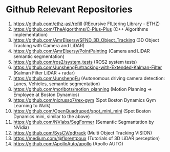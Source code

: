 # Github Relevant Repositories
1. https://github.com/ethz-asl/refill (REcursive FILtering Library - ETHZ)
2. https://github.com/TheAlgorithms/C-Plus-Plus (C++ Algorithms implementation)
3. https://github.com/AmrElsersy/SFND_3D_Object_Tracking (3D Object Tracking with Camera and LiDAR)
4. https://github.com/AmrElsersy/PointPainting (Camera and LiDAR semantic segmentation)
5. https://github.com/ros2/system_tests (ROS2 system tests)
6. https://github.com/JunshengFu/tracking-with-Extended-Kalman-Filter (Kalman Filter LiDAR + radar)
7. https://github.com/JunshengFu (Autonomous driving camera detection: Lanes, Vehicles, semantic segmentation)
8. https://github.com/moribots/motion_planning (Motion Planning -> Employee at Boston Dynamics)
9. https://github.com/nicrusso7/rex-gym (Spot Boston Dynamics Gym Learning to Walk)
10. https://github.com/OpenQuadruped/spot_mini_mini (Spot Boston Dynamics mini, similar to the above)
11. https://github.com/NVlabs/SegFormer (Semantic Segmantation by NVidia)
12. https://github.com/SysCV/qdtrack (Multi Object Tracking VISION)
13. https://medium.com/@florentpoux (Tutorials of 3D LiDAR perception)
14. https://github.com/ApolloAuto/apollo (Apollo AUTO)